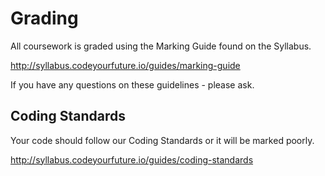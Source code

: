 <!--
Do not edit this file.
Make a change to the template and then pull changes
https://github.com/CodeYourFuture/CYF-Coursework-Template
-->

# Grading

All coursework is graded using the Marking Guide found on the Syllabus.

http://syllabus.codeyourfuture.io/guides/marking-guide

If you have any questions on these guidelines - please ask.

## Coding Standards

Your code should follow our Coding Standards or it will be marked poorly.

http://syllabus.codeyourfuture.io/guides/coding-standards
